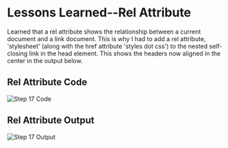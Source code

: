 <html>
  <body>
    <h1>Lessons Learned--Rel Attribute</h1>
    <p>
      Learned that a rel attribute shows the relationship between a current document and a link document.
      This is why I had to add a rel attribute, 'stylesheet' (along with the href attribute 'styles dot
      css') to the nested self-closing link in the head element. This shows the headers now aligned
      in the center in the output below. 
       </p>
   <h2>Rel Attribute Code</h2>
   <img src="https://github.com/jennisa1/freeCodeCamp-Projects/blob/main/Cafe%20Menu%20%E2%98%95/Images/Step%2017%20Code.png?raw=true" alt="Step 17 Code"> 
     <h2>Rel Attribute Output</h2>
   <img src="https://github.com/jennisa1/freeCodeCamp-Projects/blob/main/Cafe%20Menu%20%E2%98%95/Images/Step%2017%20Output.png?raw=true" alt="Step 17 Output">
  </body>
  </html>
